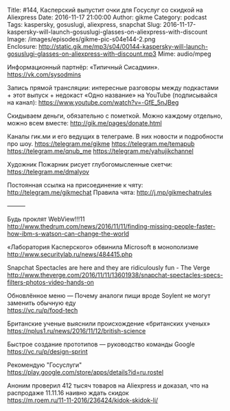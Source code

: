 Title: #144, Касперский выпустит очки для Госуслуг со скидкой на Aliexpress
Date: 2016-11-17 21:00:00
Author: gikme
Category: podcast
Tags: kaspersky, gosuslugi, aliexpress, snapchat
Slug: 2016-11-17-kaspersky-will-launch-gosuslugi-glasses-on-aliexpress-with-discount
Image: /images/episodes/gikme-pic-s04e144-2.png  
Enclosure: http://static.gik.me/mp3/s04/00144-kaspersky-will-launch-gosuslugi-glasses-on-aliexpress-with-discount.mp3
Mime: audio/mpeg


Информационный партнёр:
«Типичный Сисадмин».
<https://vk.com/sysodmins>

Запись прямой трансляции: интересные разговоры между подкастами + этот выпуск + недокаст «Одно название» на YouTube (подписывайся на канал):
<https://www.youtube.com/watch?v=-GfE_5nJBeg>

Скидываем деньги, обязательно с пометкой.
Можно каждому отдельно, можно всем вместе:
<http://gik.me/pages/donate.html>

Каналы гик.ми и его ведущих в телеграме. В них новости и подробности про шоу.
<https://telegram.me/gikme>
<https://telegram.me/temapub>
<https://telegram.me/qnub_me>
<https://telegram.me/yahujikchannel>

Художник Пожарник рисует глубогомысленные скетчи:
<https://telegram.me/dmalyov>

Постоянная ссылка на присоединение к чяту: <http://telegram.me/gikmechat>
Правила чята: <http://j.mp/gikmechatrules>

———

Будь проклят WebView!!!11
<http://www.thedrum.com/news/2016/11/11/finding-missing-people-faster-how-ibm-s-watson-can-change-the-world>

«Лаборатория Касперского» обвинила Microsoft в монополизме  
<http://www.securitylab.ru/news/484415.php>

Snapchat Spectacles are here and they are ridiculously fun - The Verge  
<http://www.theverge.com/2016/11/11/13601938/snapchat-spectacles-specs-filters-photos-video-hands-on>

Обновлённое меню — Почему аналоги пищи вроде Soylent не могут заменить обычную еду  
<https://vc.ru/p/food-tech>

Британские ученые выяснили происхождение «британских ученых»  
<https://nplus1.ru/news/2016/11/12/british-science>

Быстрое создание прототипов — руководство команды Google  
<https://vc.ru/p/design-sprint>

Рекомендую "Госуслуги"  
<https://play.google.com/store/apps/details?id=ru.rostel>

Аноним проверил 412 тысяч товаров на Aliexpress и доказал, что на распродаже 11.11.16 наивно ждать скидок  
<https://m.roem.ru/11-11-2016/236424/kidok-skidok-li/>
